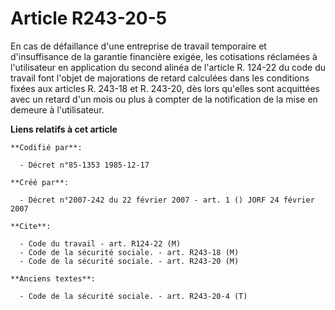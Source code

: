 # Article R243-20-5

En cas de défaillance d'une entreprise de travail temporaire et d'insuffisance de la garantie financière exigée, les
cotisations réclamées à l'utilisateur en application du second alinéa de l'article R. 124-22 du code du travail font l'objet
de majorations de retard calculées dans les conditions fixées aux articles R. 243-18 et R. 243-20, dès lors qu'elles sont
acquittées avec un retard d'un mois ou plus à compter de la notification de la mise en demeure à l'utilisateur.

**Liens relatifs à cet article**

	**Codifié par**:

	  - Décret n°85-1353 1985-12-17

	**Créé par**:

	  - Décret n°2007-242 du 22 février 2007 - art. 1 () JORF 24 février 2007

	**Cite**:

	  - Code du travail - art. R124-22 (M)
	  - Code de la sécurité sociale. - art. R243-18 (M)
	  - Code de la sécurité sociale. - art. R243-20 (M)

	**Anciens textes**:

	  - Code de la sécurité sociale. - art. R243-20-4 (T)
